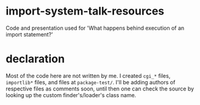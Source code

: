 # import-system-talk-resources
Code and presentation used for 'What happens behind execution of an import statement?'

# declaration

Most of the code here are not written by me. I created `cgi_*` files, `importlib*` files, and files at `package-test/`. I'll be adding authors of respective files as comments soon, until then one can check the source by looking up the custom finder's/loader's class name.
